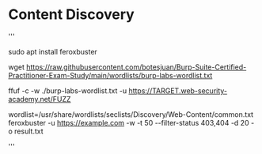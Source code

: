 # Content Discovery


'''

sudo apt install feroxbuster

wget https://raw.githubusercontent.com/botesjuan/Burp-Suite-Certified-Practitioner-Exam-Study/main/wordlists/burp-labs-wordlist.txt

ffuf -c -w ./burp-labs-wordlist.txt -u https://TARGET.web-security-academy.net/FUZZ

wordlist=/usr/share/wordlists/seclists/Discovery/Web-Content/common.txt
feroxbuster -u https://example.com -w  -t 50 --filter-status 403,404 -d 20 -o result.txt


'''